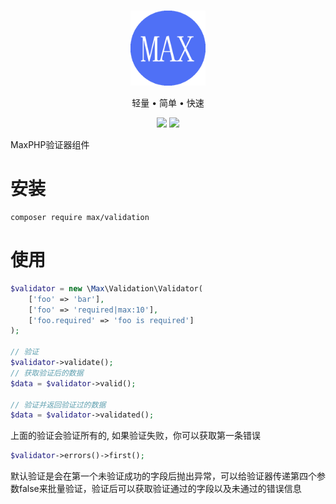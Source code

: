<br>

<p align="center">
<img src="https://raw.githubusercontent.com/marxphp/max/master/public/favicon.ico" width="120" alt="Max">
</p>

<p align="center">轻量 • 简单 • 快速</p>

<p align="center">
<img src="https://img.shields.io/badge/php-%3E%3D8.0-brightgreen">
<img src="https://img.shields.io/badge/license-apache%202-blue">
</p>

MaxPHP验证器组件

# 安装

```
composer require max/validation
```

# 使用

```php
$validator = new \Max\Validation\Validator(
    ['foo' => 'bar'], 
    ['foo' => 'required|max:10'],
    ['foo.required' => 'foo is required']
);

// 验证
$validator->validate();
// 获取验证后的数据
$data = $validator->valid();

// 验证并返回验证过的数据
$data = $validator->validated();

```

上面的验证会验证所有的, 如果验证失败，你可以获取第一条错误

```php
$validator->errors()->first();
```

默认验证是会在第一个未验证成功的字段后抛出异常，可以给验证器传递第四个参数false来批量验证，验证后可以获取验证通过的字段以及未通过的错误信息
